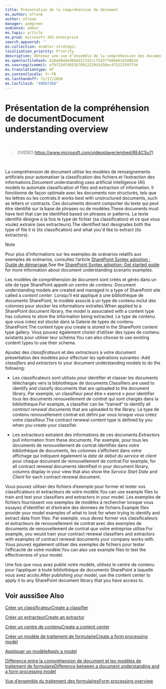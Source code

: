 ```yaml
---
title: Présentation de la compréhension de document
ms.author: efrene
author: efrene
manager: pamgreen
audience: admin
ms.topic: article
ms.prod: microsoft-365-enterprise
search.appverid: ''
ms.collection: enabler-strategic
localization_priority: Priority
description: Obtenez une vue d’ensemble de la compréhension des documents dans Microsoft SharePoint Syntex.
ms.openlocfilehash: b26ed9a9ed9b8d1f332ccf14377660e634349b3d
ms.sourcegitcommit: e7bf23df4852b78912229d1d38ec475223597f34
ms.translationtype: HT
ms.contentlocale: fr-FR
ms.lasthandoff: 11/17/2020
ms.locfileid: "49087366"
---
```

# <a name="document-understanding-overview"></a><span data-ttu-id="a1dbe-103">Présentation de la compréhension de document</span><span class="sxs-lookup"><span data-stu-id="a1dbe-103">Document understanding overview</span></span>


</br>

> [!VIDEO https://www.microsoft.com/videoplayer/embed/RE4CSu7] 

</br>

<span data-ttu-id="a1dbe-104">La compréhension de document utilise les modèles de renseignements artificiels pour automatiser la classification des fichiers et l’extraction des informations.</span><span class="sxs-lookup"><span data-stu-id="a1dbe-104">Document understanding uses artificial intelligence (AI) models to automate classification of files and extraction of information.</span></span> <span data-ttu-id="a1dbe-105">Il fonctionne de façon optimale avec les documents non structurés, tels que les lettres ou les contrats.</span><span class="sxs-lookup"><span data-stu-id="a1dbe-105">It works best with unstructured documents, such as letters or contracts.</span></span> <span data-ttu-id="a1dbe-106">Ces documents doivent comporter du texte qui peut être identifié sur la base de phrases ou de modèles.</span><span class="sxs-lookup"><span data-stu-id="a1dbe-106">These documents must have text that can be identified based on phrases or patterns.</span></span> <span data-ttu-id="a1dbe-107">Le texte identifié désigne à la fois le type de fichier (sa classification) et ce que vous voulez extraire (ses extracteurs).</span><span class="sxs-lookup"><span data-stu-id="a1dbe-107">The identified text designates both the type of file it is (its classification) and what you'd like to extract (its extractors).</span></span>

> [!NOTE]
> <span data-ttu-id="a1dbe-108">Pour plus d’informations sur les exemples de scénarios relatifs aux exemples de scénarios, consultez l’article [SharePoint Syntex adoption : Guide de démarrage](https://docs.microsoft.com/microsoft-365/contentunderstanding/adoption-getstarted#document-understanding-scenario-example).</span><span class="sxs-lookup"><span data-stu-id="a1dbe-108">See the [SharePoint Syntex adoption: Get started guide](https://docs.microsoft.com/microsoft-365/contentunderstanding/adoption-getstarted#document-understanding-scenario-example) for more information about document understanding scenario examples.</span></span>

<span data-ttu-id="a1dbe-109">Les modèles de compréhension de document sont créés et gérés dans un site de type SharePoint appelé un *centre de contenu* .</span><span class="sxs-lookup"><span data-stu-id="a1dbe-109">Document understanding models are created and managed in a type of SharePoint site called a *content center*.</span></span> <span data-ttu-id="a1dbe-110">Lorsqu’il est appliqué à une bibliothèque de documents SharePoint, le modèle associé à un type de contenu inclut des colonnes pour stocker les informations extraites.</span><span class="sxs-lookup"><span data-stu-id="a1dbe-110">When applied to a SharePoint document library, the model is associated with a content type has columns to store the information being extracted.</span></span> <span data-ttu-id="a1dbe-111">Le type de contenu que vous créez est stocké dans la Galerie de types de contenu SharePoint.</span><span class="sxs-lookup"><span data-stu-id="a1dbe-111">The content type you create is stored in the SharePoint content type gallery.</span></span> <span data-ttu-id="a1dbe-112">Vous pouvez également choisir d’utiliser des types de contenu existants pour utiliser leur schéma.</span><span class="sxs-lookup"><span data-stu-id="a1dbe-112">You can also choose to use existing content types to use their schema.</span></span>

<span data-ttu-id="a1dbe-113">Ajoutez des *classificateurs* et des *extracteurs* à votre document présentation des modèles pour effectuer les opérations suivantes :</span><span class="sxs-lookup"><span data-stu-id="a1dbe-113">Add *classifiers* and *extractors* to your document understanding models to do the following:</span></span> 

- <span data-ttu-id="a1dbe-114">Les classificateurs sont utilisés pour identifier et classer les documents téléchargés vers la bibliothèque de documents.</span><span class="sxs-lookup"><span data-stu-id="a1dbe-114">Classifiers are used to identify and classify documents that are uploaded to the document library.</span></span> <span data-ttu-id="a1dbe-115">Par exemple, un classifieur peut être « exercé » pour identifier tous les documents *renouvellement de contrat* qui sont chargés dans la bibliothèque.</span><span class="sxs-lookup"><span data-stu-id="a1dbe-115">For example, a classifier can be "trained" to identify all *contract renewal* documents that are uploaded to the library.</span></span> <span data-ttu-id="a1dbe-116">Le type de contenu renouvellement contrat est défini par vous lorsque vous créez votre classifieur.</span><span class="sxs-lookup"><span data-stu-id="a1dbe-116">The contract renewal content type is defined by you when you create your classifier.</span></span>

- <span data-ttu-id="a1dbe-117">Les extracteurs extraient des informations de ces documents.</span><span class="sxs-lookup"><span data-stu-id="a1dbe-117">Extractors pull information from these documents.</span></span> <span data-ttu-id="a1dbe-118">Par exemple, pour tous les documents de renouvellement de contrat identifiés dans votre bibliothèque de documents, les colonnes s’affichent dans votre affichage qui indiquent également la *date de début du service* et *client* pour chaque document de renouvellement de contrat.</span><span class="sxs-lookup"><span data-stu-id="a1dbe-118">For example, for all contract renewal documents identified in your document library, columns display in your view that also show the *Service Start Date* and  *Client* for each contract renewal document.</span></span> 

<span data-ttu-id="a1dbe-119">Vous pouvez utiliser des fichiers d’exemple pour former et tester vos classificateurs et extracteurs de votre modèle.</span><span class="sxs-lookup"><span data-stu-id="a1dbe-119">You can use example files to train and test your classifiers and extractors in your model.</span></span> <span data-ttu-id="a1dbe-120">Les exemples de fichiers fournissent vos exemples de modèles à rechercher lorsque vous essayez d’identifier et d’extraire des données de fichiers.</span><span class="sxs-lookup"><span data-stu-id="a1dbe-120">Example files provide your model examples of what to look for when trying to identify and extract data from files.</span></span> <span data-ttu-id="a1dbe-121">Par exemple, vous devez former vos classificateurs et extracteurs de renouvellement de contrat avec des exemples de documents de renouvellement de contrat que votre entreprise utilise.</span><span class="sxs-lookup"><span data-stu-id="a1dbe-121">For example, you would train your contract renewal classifiers and extractors with examples of contract renewal documents your company works with.</span></span> <span data-ttu-id="a1dbe-122">Vous pouvez également utiliser des exemples de fichiers pour tester l’efficacité de votre modèle.</span><span class="sxs-lookup"><span data-stu-id="a1dbe-122">You can also use example files to test the effectiveness of your model.</span></span>

<span data-ttu-id="a1dbe-123">Une fois que vous avez publié votre modèle, utilisez le centre de contenu pour l’appliquer à toute bibliothèque de documents SharePoint à laquelle vous avez accès.</span><span class="sxs-lookup"><span data-stu-id="a1dbe-123">After publishing your model, use the content center to apply it to any SharePoint document library that you have access to.</span></span>  



## <a name="see-also"></a><span data-ttu-id="a1dbe-124">Voir aussi</span><span class="sxs-lookup"><span data-stu-id="a1dbe-124">See Also</span></span>
[<span data-ttu-id="a1dbe-125">Créer un classificateur</span><span class="sxs-lookup"><span data-stu-id="a1dbe-125">Create a classifier</span></span>](create-a-classifier.md)

[<span data-ttu-id="a1dbe-126">Créer un extracteur</span><span class="sxs-lookup"><span data-stu-id="a1dbe-126">Create an extractor</span></span>](create-an-extractor.md)

[<span data-ttu-id="a1dbe-127">Créer un centre de contenu</span><span class="sxs-lookup"><span data-stu-id="a1dbe-127">Create a content center</span></span>](create-a-content-center.md)

[<span data-ttu-id="a1dbe-128">Créer un modèle de traitement de formulaire</span><span class="sxs-lookup"><span data-stu-id="a1dbe-128">Create a form processing model</span></span>](create-a-form-processing-model.md)

[<span data-ttu-id="a1dbe-129">Appliquer un modèle</span><span class="sxs-lookup"><span data-stu-id="a1dbe-129">Apply a model</span></span>](apply-a-model.md)   

[<span data-ttu-id="a1dbe-130">Différence entre la compréhension de document et les modèles de traitement de formulaire</span><span class="sxs-lookup"><span data-stu-id="a1dbe-130">Difference between a document understanding and a form processing model</span></span>](difference-between-document-understanding-and-form-processing-model.md)
  
[<span data-ttu-id="a1dbe-131">Vue d’ensemble du traitement des formulaires</span><span class="sxs-lookup"><span data-stu-id="a1dbe-131">Form processing overview</span></span>](form-processing-overview.md)

